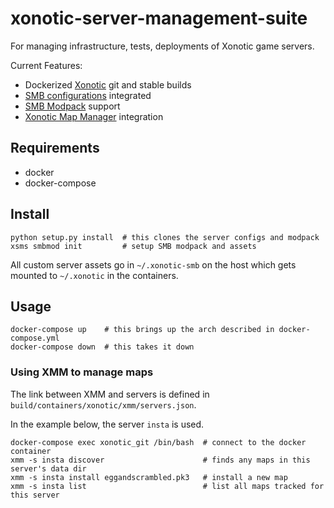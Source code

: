 # xonotic-server-management-suite

For managing infrastructure, tests, deployments of Xonotic game servers.

Current Features:

- Dockerized [Xonotic](http://xonotic.org) git and stable builds 
- [SMB configurations](https://github.com/MarioSMB/smb-servers) integrated
- [SMB Modpack](https://github.com/MarioSMB/modpack) support
- [Xonotic Map Manager](https://github.com/z/xonotic-map-manager) integration

## Requirements

* docker
* docker-compose

## Install

```
python setup.py install  # this clones the server configs and modpack
xsms smbmod init         # setup SMB modpack and assets
```

All custom server assets go in `~/.xonotic-smb` on the host which gets mounted
to `~/.xonotic` in the containers.

## Usage

```
docker-compose up    # this brings up the arch described in docker-compose.yml
docker-compose down  # this takes it down
```

###  Using XMM to manage maps

The link between XMM and servers is defined in `build/containers/xonotic/xmm/servers.json`.

In the example below, the server `insta` is used.

```
docker-compose exec xonotic_git /bin/bash  # connect to the docker container
xmm -s insta discover                      # finds any maps in this server's data dir
xmm -s insta install eggandscrambled.pk3   # install a new map
xmm -s insta list                          # list all maps tracked for this server
```
